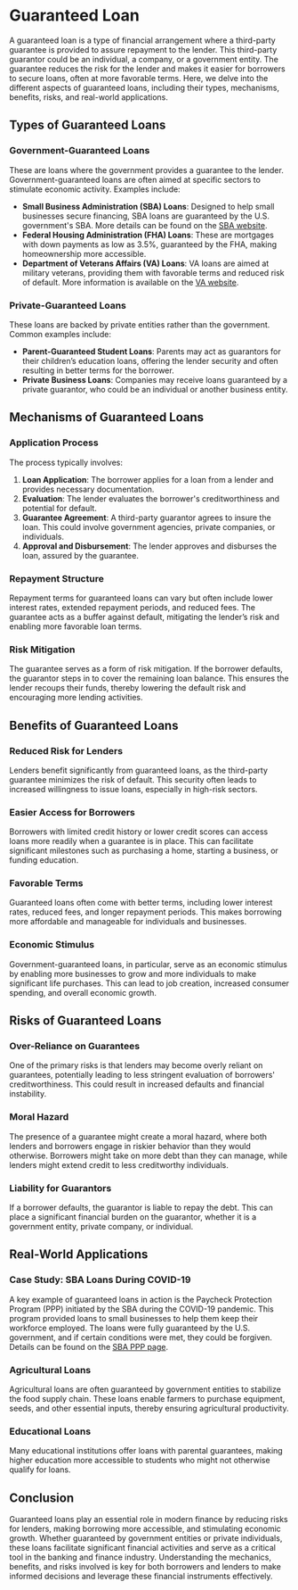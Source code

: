 # Guaranteed Loan

A guaranteed loan is a type of financial arrangement where a third-party guarantee is provided to assure repayment to the lender. This third-party guarantor could be an individual, a company, or a government entity. The guarantee reduces the risk for the lender and makes it easier for borrowers to secure loans, often at more favorable terms. Here, we delve into the different aspects of guaranteed loans, including their types, mechanisms, benefits, risks, and real-world applications.

## Types of Guaranteed Loans

### Government-Guaranteed Loans

These are loans where the government provides a guarantee to the lender. Government-guaranteed loans are often aimed at specific sectors to stimulate economic activity. Examples include:

- **Small Business Administration (SBA) Loans**: Designed to help small businesses secure financing, SBA loans are guaranteed by the U.S. government's SBA. More details can be found on the [SBA website](https://www.sba.gov).
- **Federal Housing Administration (FHA) Loans**: These are mortgages with down payments as low as 3.5%, guaranteed by the FHA, making homeownership more accessible.
- **Department of Veterans Affairs (VA) Loans**: VA loans are aimed at military veterans, providing them with favorable terms and reduced risk of default. More information is available on the [VA website](https://www.va.gov).

### Private-Guaranteed Loans

These loans are backed by private entities rather than the government. Common examples include:

- **Parent-Guaranteed Student Loans**: Parents may act as guarantors for their children’s education loans, offering the lender security and often resulting in better terms for the borrower.
- **Private Business Loans**: Companies may receive loans guaranteed by a private guarantor, who could be an individual or another business entity.

## Mechanisms of Guaranteed Loans

### Application Process

The process typically involves:

1. **Loan Application**: The borrower applies for a loan from a lender and provides necessary documentation.
2. **Evaluation**: The lender evaluates the borrower's creditworthiness and potential for default.
3. **Guarantee Agreement**: A third-party guarantor agrees to insure the loan. This could involve government agencies, private companies, or individuals.
4. **Approval and Disbursement**: The lender approves and disburses the loan, assured by the guarantee.

### Repayment Structure

Repayment terms for guaranteed loans can vary but often include lower interest rates, extended repayment periods, and reduced fees. The guarantee acts as a buffer against default, mitigating the lender’s risk and enabling more favorable loan terms.

### Risk Mitigation

The guarantee serves as a form of risk mitigation. If the borrower defaults, the guarantor steps in to cover the remaining loan balance. This ensures the lender recoups their funds, thereby lowering the default risk and encouraging more lending activities.

## Benefits of Guaranteed Loans

### Reduced Risk for Lenders

Lenders benefit significantly from guaranteed loans, as the third-party guarantee minimizes the risk of default. This security often leads to increased willingness to issue loans, especially in high-risk sectors.

### Easier Access for Borrowers

Borrowers with limited credit history or lower credit scores can access loans more readily when a guarantee is in place. This can facilitate significant milestones such as purchasing a home, starting a business, or funding education.

### Favorable Terms

Guaranteed loans often come with better terms, including lower interest rates, reduced fees, and longer repayment periods. This makes borrowing more affordable and manageable for individuals and businesses.

### Economic Stimulus

Government-guaranteed loans, in particular, serve as an economic stimulus by enabling more businesses to grow and more individuals to make significant life purchases. This can lead to job creation, increased consumer spending, and overall economic growth.

## Risks of Guaranteed Loans

### Over-Reliance on Guarantees

One of the primary risks is that lenders may become overly reliant on guarantees, potentially leading to less stringent evaluation of borrowers' creditworthiness. This could result in increased defaults and financial instability.

### Moral Hazard

The presence of a guarantee might create a moral hazard, where both lenders and borrowers engage in riskier behavior than they would otherwise. Borrowers might take on more debt than they can manage, while lenders might extend credit to less creditworthy individuals.

### Liability for Guarantors

If a borrower defaults, the guarantor is liable to repay the debt. This can place a significant financial burden on the guarantor, whether it is a government entity, private company, or individual.

## Real-World Applications

### Case Study: SBA Loans During COVID-19

A key example of guaranteed loans in action is the Paycheck Protection Program (PPP) initiated by the SBA during the COVID-19 pandemic. This program provided loans to small businesses to help them keep their workforce employed. The loans were fully guaranteed by the U.S. government, and if certain conditions were met, they could be forgiven. Details can be found on the [SBA PPP page](https://www.sba.gov/funding-programs/loans/covid-19-relief-options/paycheck-protection-program).

### Agricultural Loans

Agricultural loans are often guaranteed by government entities to stabilize the food supply chain. These loans enable farmers to purchase equipment, seeds, and other essential inputs, thereby ensuring agricultural productivity.

### Educational Loans

Many educational institutions offer loans with parental guarantees, making higher education more accessible to students who might not otherwise qualify for loans. 

## Conclusion

Guaranteed loans play an essential role in modern finance by reducing risks for lenders, making borrowing more accessible, and stimulating economic growth. Whether guaranteed by government entities or private individuals, these loans facilitate significant financial activities and serve as a critical tool in the banking and finance industry. Understanding the mechanics, benefits, and risks involved is key for both borrowers and lenders to make informed decisions and leverage these financial instruments effectively.